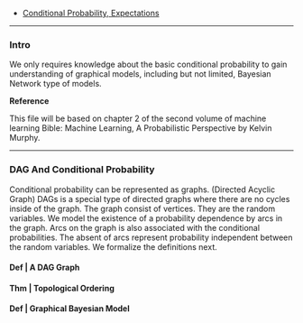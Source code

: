 - [Conditional Probability, Expectations](Conditional%20Probability,%20Expectations.md)

---
### **Intro**

We only requires knowledge about the basic conditional probability to gain understanding of graphical models, including but not limited, Bayesian Network type of models. 

**Reference**

This file will be based on chapter 2 of the second volume of machine learning Bible: Machine Learning, A Probabilistic Perspective by Kelvin Murphy. 

---
### **DAG And Conditional Probability**

Conditional probability can be represented as graphs. 
(Directed Acyclic Graph) DAGs is a special type of directed graphs where there are no cycles inside of the graph. 
The graph consist of vertices. 
They are the random variables. 
We model the existence of a probability dependence by arcs in the graph. 
Arcs on the graph is also associated with the conditional probabilities. 
The absent of arcs represent probability independent between the random variables. 
We formalize the definitions next. 


#### **Def | A DAG Graph**
> 

#### **Thm | Topological Ordering**
> 

#### **Def | Graphical Bayesian Model**
> 

